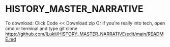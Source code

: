 # HISTORY_MASTER_NARRATIVE

To download: Click Code << Download zip
Or if you're really into tech, open cmd or terminal and type git clone https://github.com/lLukii/HISTORY_MASTER_NARRATIVE/edit/main/README.md
